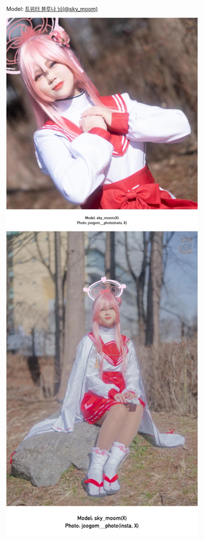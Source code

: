 ﻿---
dddd: 2024.03.09 서코 토
nickname: 블루나
sns_type: x
sns_id: sky_moom
---

<a name="sky_moom"></a>
Model: <a href="https://x.com/sky_moom" target="_blank">트위터 블루나 님(@sky_moom)</a>

![KakaoTalk20240330191619364.webp](/assets/img/2024/03-09/블루나/KakaoTalk20240330191619364.webp)
![KakaoTalk2024033019161936401.webp](/assets/img/2024/03-09/블루나/KakaoTalk2024033019161936401.webp)
